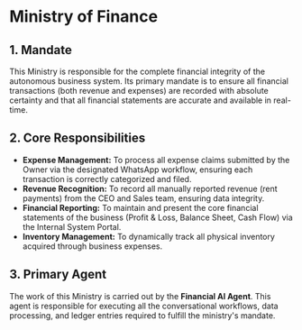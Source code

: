 # Ministry of Finance

## 1. Mandate

This Ministry is responsible for the complete financial integrity of the autonomous business system. Its primary mandate is to ensure all financial transactions (both revenue and expenses) are recorded with absolute certainty and that all financial statements are accurate and available in real-time.

## 2. Core Responsibilities

- **Expense Management:** To process all expense claims submitted by the Owner via the designated WhatsApp workflow, ensuring each transaction is correctly categorized and filed.
- **Revenue Recognition:** To record all manually reported revenue (rent payments) from the CEO and Sales team, ensuring data integrity.
- **Financial Reporting:** To maintain and present the core financial statements of the business (Profit & Loss, Balance Sheet, Cash Flow) via the Internal System Portal.
- **Inventory Management:** To dynamically track all physical inventory acquired through business expenses.

## 3. Primary Agent

The work of this Ministry is carried out by the **Financial AI Agent**. This agent is responsible for executing all the conversational workflows, data processing, and ledger entries required to fulfill the ministry's mandate.